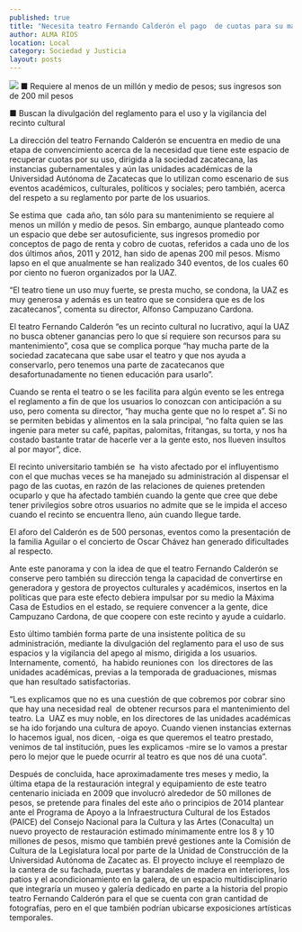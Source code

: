 ```yaml
---
published: true
title: "Necesita teatro Fernando Calderón el pago  de cuotas para su mantenimiento: Campuzano"
author: ALMA RIOS
location: Local
category: Sociedad y Justicia
layout: posts
---
```


![](http://i.imgur.com/P7NpEU1m.jpg)
■ Requiere al menos de un millón y medio de pesos; sus ingresos son de 200 mil pesos

■ Buscan la divulgación del reglamento para el uso y la vigilancia del recinto cultural

La dirección del teatro Fernando Calderón se encuentra en medio de una etapa de convencimiento acerca de la necesidad que tiene este espacio de recuperar cuotas por su uso, dirigida a la sociedad zacatecana, las instancias gubernamentales y aún las unidades académicas de la Universidad Autónoma de Zacatecas que lo utilizan como escenario de sus eventos académicos, culturales, políticos y sociales; pero también, acerca del respeto a su reglamento por parte de los usuarios.

Se estima que  cada año, tan sólo para su mantenimiento se requiere al menos un millón y medio de pesos. Sin embargo, aunque planteado como un espacio que debe ser autosuficiente, sus ingresos promedio por conceptos de pago de renta y cobro de cuotas, referidos a cada uno de los dos últimos años, 2011 y 2012, han sido de apenas 200 mil pesos. Mismo lapso en el que anualmente se han realizado 340 eventos, de los cuales 60 por ciento no fueron organizados por la UAZ.

“El teatro tiene un uso muy fuerte, se presta mucho, se condona, la UAZ es muy generosa y además es un teatro que se considera que es de los zacatecanos”, comenta su director, Alfonso Campuzano Cardona.

El teatro Fernando Calderón “es un recinto cultural no lucrativo, aquí la UAZ no busca obtener ganancias pero lo que sí requiere son recursos para su mantenimiento”, cosa que se complica porque “hay mucha parte de la sociedad zacatecana que sabe usar el teatro y que nos ayuda a conservarlo, pero tenemos una parte de zacatecanos que desafortunadamente no tienen educación para usarlo”.

Cuando se renta el teatro o se les facilita para algún evento se les entrega el reglamento a fin de que los usuarios lo conozcan con anticipación a su uso, pero comenta su director, “hay mucha gente que no lo respet
a”.
Si no se permiten bebidas y alimentos en la sala principal, “no falta quien se las ingenie para meter su café, papitas, palomitas, fritangas, su torta, y nos ha costado bastante tratar de hacerle ver a la gente esto, nos llueven insultos al por mayor”, dice.

El recinto universitario también se  ha visto afectado por el influyentismo con el que muchas veces se ha manejado su administración al dispensar el pago de las cuotas, en razón de las relaciones de quienes pretenden ocuparlo y que ha afectado también cuando la gente que cree que debe tener privilegios sobre otros usuarios no admite que se le impida el acceso cuando el recinto se encuentra lleno, aún cuando llegue tarde.

El aforo del Calderón es de 500 personas, eventos como la presentación de la familia Aguilar o el concierto de Oscar Chávez han generado dificultades al respecto.

Ante este panorama y con la idea de que el teatro Fernando Calderón se conserve pero también su dirección tenga la capacidad de convertirse en generadora y gestora de proyectos culturales y académicos, insertos en la políticas que para este efecto debiera impulsar por su medio la Máxima Casa de Estudios en el estado, se requiere convencer a la gente, dice Campuzano Cardona, de que coopere con este recinto y ayude a cuidarlo.

Esto último también forma parte de una insistente política de su administración, mediante la divulgación del reglamento para el uso de sus espacios y la vigilancia del apego al mismo, dirigida a los usuarios.
Internamente, comentó,  ha habido reuniones con  los directores de las unidades académicas, previas a la temporada de graduaciones, mismas que han resultado satisfactorias.

“Les explicamos que no es una cuestión de que cobremos por cobrar sino que hay una necesidad real  de obtener recursos para el mantenimiento del teatro. La  UAZ es muy noble, en los directores de las unidades académicas se ha ido forjando una cultura de apoyo. Cuando vienen instancias externas lo hacemos igual, nos dicen, -oiga es que queremos el teatro prestado, venimos de tal institución, pues les explicamos -mire se lo vamos a prestar pero lo mejor que le puede ocurrir al teatro es que nos dé una cuota”.

Después de concluida, hace aproximadamente tres meses y medio, la última etapa de la restauración integral y equipamiento de este teatro centenario iniciada en 2009 que involucró alrededor de 50 millones de pesos, se pretende para finales del este año o principios de 2014 plantear ante el Programa de Apoyo a la Infraestructura Cultural de los Estados (PAICE) del Consejo Nacional para la Cultura y las Artes (Conaculta) un nuevo proyecto de restauración estimado mínimamente entre los 8 y 10 millones de pesos, mismo que también prevé gestiones ante la Comisión de Cultura de la Legislatura local por parte de la Unidad de Construcción de la Universidad Autónoma de Zacatec
as.
El proyecto incluye el reemplazo de la cantera de su fachada, puertas y barandales de madera en interiores, los patios y el acondicionamiento en la galera, de un espacio multidisciplinario que integraría un museo y galería dedicado en parte a la historia del propio teatro Fernando Calderón para el que se cuenta con gran cantidad de fotografías, pero en el que también podrían ubicarse exposiciones artísticas temporales.
